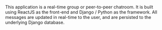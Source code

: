 This application is a real-time group or peer-to-peer chatroom. It is built using ReactJS as the front-end and Django / Python as the framework. All messages are updated in real-time to the user, and are persisted to the underlying Django database.
